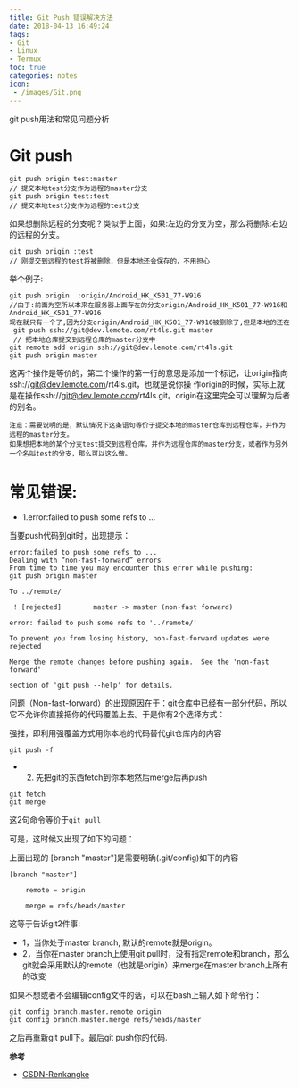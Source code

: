 ```yaml
---
title: Git Push 错误解决方法
date: 2018-04-13 16:49:24
tags:
- Git
- Linux
- Termux
toc: true
categories: notes
icon:
 - /images/Git.png
---
```

git push用法和常见问题分析

# Git push
```git
git push origin test:master
// 提交本地test分支作为远程的master分支
git push origin test:test
// 提交本地test分支作为远程的test分支
```
如果想删除远程的分支呢？类似于上面，如果:左边的分支为空，那么将删除:右边的远程的分支。

```git
git push origin :test
// 刚提交到远程的test将被删除，但是本地还会保存的，不用担心
```
举个例子:
```git
git push origin  :origin/Android_HK_K501_77-W916
//由于:前面为空所以本来在服务器上面存在的分支origin/Android_HK_K501_77-W916和Android_HK_K501_77-W916
现在就只有一个了,因为分支origin/Android_HK_K501_77-W916被删除了,但是本地的还在
 git push ssh://git@dev.lemote.com/rt4ls.git master
 // 把本地仓库提交到远程仓库的master分支中
git remote add origin ssh://git@dev.lemote.com/rt4ls.git
git push origin master
```
这两个操作是等价的，第二个操作的第一行的意思是添加一个标记，让origin指向ssh://git@dev.lemote.com/rt4ls.git，也就是说你操 作origin的时候，实际上就是在操作ssh://git@dev.lemote.com/rt4ls.git。origin在这里完全可以理解为后者 的别名。

    注意：需要说明的是，默认情况下这条语句等价于提交本地的master仓库到远程仓库，并作为远程的master分支。
    如果想把本地的某个分支test提交到远程仓库，并作为远程仓库的master分支，或者作为另外一个名叫test的分支，那么可以这么做。

# 常见错误:
- 1.error:failed to push some refs to ...

当要push代码到git时，出现提示：
```
error:failed to push some refs to ...
Dealing with “non-fast-forward” errors
From time to time you may encounter this error while pushing:
git push origin master

To ../remote/

 ! [rejected]        master -> master (non-fast forward)

error: failed to push some refs to '../remote/'

To prevent you from losing history, non-fast-forward updates were rejected

Merge the remote changes before pushing again.  See the 'non-fast forward'

section of 'git push --help' for details.

```

问题（Non-fast-forward）的出现原因在于：git仓库中已经有一部分代码，所以它不允许你直接把你的代码覆盖上去。于是你有2个选择方式：

强推，即利用强覆盖方式用你本地的代码替代git仓库内的内容
```
git push -f
```
- 2. 先把git的东西fetch到你本地然后merge后再push
```git
git fetch
git merge
```
这2句命令等价于`git pull`

可是，这时候又出现了如下的问题：

上面出现的 [branch "master"]是需要明确(.git/config)如下的内容
```
[branch "master"]

    remote = origin

    merge = refs/heads/master
```
这等于告诉git2件事:
- 1，当你处于master branch, 默认的remote就是origin。
- 2，当你在master branch上使用git pull时，没有指定remote和branch，那么git就会采用默认的remote（也就是origin）来merge在master branch上所有的改变

如果不想或者不会编辑config文件的话，可以在bash上输入如下命令行：
```
git config branch.master.remote origin
git config branch.master.merge refs/heads/master
```
之后再重新git pull下。最后git push你的代码.

**参考**
- [CSDN-Renkangke](http://www.cnblogs.com/renkangke/archive/2013/05/31/conquerAndroid.html)
